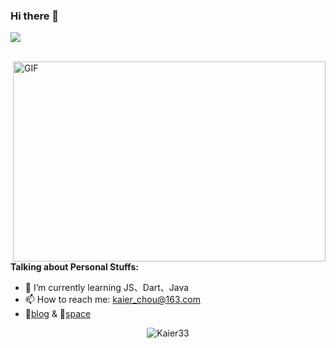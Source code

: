 ### Hi there 👋

![](https://visitor-badge.glitch.me/badge?page_id=Kaier33.readme)

<br />


  <img align="right" alt="GIF" src="https://github.com/abhisheknaiidu/abhisheknaiidu/blob/master/code.gif?raw=true" width="500" height="320" />
  
**Talking about Personal Stuffs:**

- 🌱 I’m currently learning JS、Dart、Java
- 📫 How to reach me: [kaier_chou@163.com](kaier_chou@163.com)
- 📝[blog](https://kaier33.github.io/) & 🍧[space](https://kaier33.github.io/soliloquy/)


<!-- 📈 My GitHub Stats -->

<p align="center"> <img src="https://github-readme-stats.vercel.app/api?username=Kaier33&show_icons=true&theme=gotham" alt="Kaier33" />

<!--
**Kaier33/Kaier33** is a ✨ _special_ ✨ repository because its `README.md` (this file) appears on your GitHub profile.

Here are some ideas to get you started:

- 🔭 I’m currently working on ...
- 🌱 I’m currently learning ...
- 👯 I’m looking to collaborate on ...
- 🤔 I’m looking for help with ...
- 💬 Ask me about ...
- 📫 How to reach me: ...
- ⚡ Fun fact: ...
-->

<!--
**Languages:**  

<code><img height="30" src="https://raw.githubusercontent.com/dereknguyen269/dereknguyen269/master/images/html.png"></code>
<code><img height="30" src="https://raw.githubusercontent.com/dereknguyen269/dereknguyen269/master/images/css3.png"></code>
<code><img height="30" src="https://raw.githubusercontent.com/dereknguyen269/dereknguyen269/master/images/js.png"></code>
<code><img height="30" src="https://raw.githubusercontent.com/dereknguyen269/dereknguyen269/master/images/reactjs.png"></code>
-->
